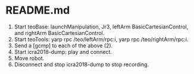 README.md
=========
1. Start teoBase: launchManipulation, Jr3, leftArm BasicCartesianControl, and rightArm BasicCartesianControl.
2. Start teoTools: yarp rpc /teo/leftArm/rpc:i, yarp rpc /teo/rightArm/rpc:i.
3. Send a [gcmp] to each of the above (2).
4. Start icra2018-dump: play and connect.
5. Move robot.
6. Disconnect and stop icra2018-dump to stop recording.
